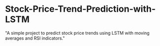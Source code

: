 # Stock-Price-Trend-Prediction-with-LSTM
"A simple project to predict stock price trends using LSTM with moving averages and RSI indicators."
